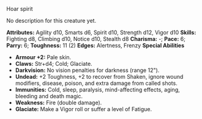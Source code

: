 Hoar spirit

No description for this creature yet.

**Attributes:** Agility d10, Smarts d6, Spirit d10, Strength d12, Vigor
d10
**Skills:** Fighting d8, Climbing d10, Notice d10, Stealth d8
**Charisma:** -; **Pace:** 6; **Parry:** 6; **Toughness:** 11 (2)
**Edges:** Alertness, Frenzy
**Special Abilities**
- **Armour +2:** Pale skin.
- **Claws:** Str+d4; Cold; Glaciate.
- **Darkvision:** No vision penalties for darkness (range 12").
- **Undead:** +2 Toughness, +2 to recover from Shaken, ignore wound
modifiers, disease, poison, and extra damage from called shots.
- **Immunities:** Cold, sleep, paralysis, mind-affecting effects, aging,
bleeding and death magic.
- **Weakness:** Fire (double damage).
- **Glaciate:** Make a Vigor roll or suffer a level of Fatigue.


